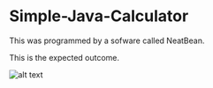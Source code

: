 # Simple-Java-Calculator

This was programmed by a sofware called NeatBean.

This is the expected outcome.

![alt text](https://github.com/holiz12/Simple-Java-Calculator/blob/main/Java%20Calculator.png)

